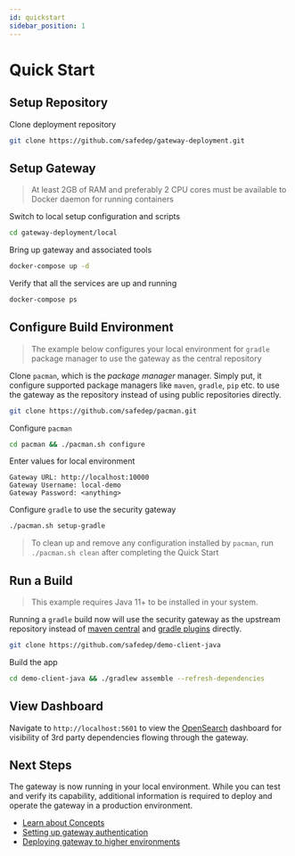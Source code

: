 ```yaml
---
id: quickstart
sidebar_position: 1
---
```


# Quick Start

## Setup Repository

Clone deployment repository

```bash
git clone https://github.com/safedep/gateway-deployment.git
```

## Setup Gateway

> At least 2GB of RAM and preferably 2 CPU cores must be available to Docker daemon for running containers

Switch to local setup configuration and scripts

```bash
cd gateway-deployment/local
```

Bring up gateway and associated tools

```bash
docker-compose up -d
```

Verify that all the services are up and running

```bash
docker-compose ps
```

## Configure Build Environment

> The example below configures your local environment for `gradle` package manager to use the gateway as the central repository

Clone `pacman`, which is the *package manager* manager. Simply put, it configure supported package managers like `maven`, `gradle`, `pip` etc. to use the gateway as the repository instead of using public repositories directly.

```bash
git clone https://github.com/safedep/pacman.git
```

Configure `pacman`

```bash
cd pacman && ./pacman.sh configure
```

Enter values for local environment

```
Gateway URL: http://localhost:10000
Gateway Username: local-demo
Gateway Password: <anything>
```

Configure `gradle` to use the security gateway

```bash
./pacman.sh setup-gradle
```

> To clean up and remove any configuration installed by `pacman`, run `./pacman.sh clean` after completing the Quick Start

## Run a Build

> This example requires Java 11+ to be installed in your system.

Running a `gradle` build now will use the security gateway as the upstream repository instead of [maven central](https://repo.maven.apache.org/maven2/) and [gradle plugins](https://plugins.gradle.org/m2/) directly.

```bash
git clone https://github.com/safedep/demo-client-java
```

Build the app

```bash
cd demo-client-java && ./gradlew assemble --refresh-dependencies
```

## View Dashboard

Navigate to `http://localhost:5601` to view the [OpenSearch](#) dashboard for visibility of 3rd party dependencies flowing through the gateway.

## Next Steps

The gateway is now running in your local environment. While you can test and verify its capability, additional information is required to deploy and operate the gateway in a production environment.

* [Learn about Concepts](/docs/category/concepts)
* [Setting up gateway authentication](#)
* [Deploying gateway to higher environments](#)
